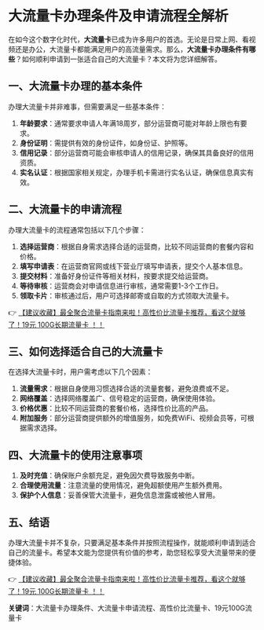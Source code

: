 # 大流量卡办理条件及申请流程全解析

在如今这个数字化时代，**大流量卡**已成为许多用户的首选。无论是日常上网、看视频还是办公，大流量卡都能满足用户的高流量需求。那么，**大流量卡办理条件有哪些**？如何顺利申请到一张适合自己的大流量卡？本文将为您详细解答。

## 一、大流量卡办理的基本条件

办理大流量卡并非难事，但需要满足一些基本条件：

1. **年龄要求**：通常要求申请人年满18周岁，部分运营商可能对年龄上限也有要求。
2. **身份证明**：需提供有效的身份证件，如身份证、护照等。
3. **信用记录**：部分运营商可能会审核申请人的信用记录，确保其具备良好的信用资质。
4. **实名认证**：根据国家相关规定，办理手机卡需进行实名认证，确保信息真实有效。

## 二、大流量卡的申请流程

办理大流量卡的流程通常包括以下几个步骤：

1. **选择运营商**：根据自身需求选择合适的运营商，比较不同运营商的套餐内容和价格。
2. **填写申请表**：在运营商官网或线下营业厅填写申请表，提交个人基本信息。
3. **提交材料**：准备好身份证件等相关材料，按要求提交给运营商。
4. **等待审核**：运营商会对申请信息进行审核，通常需要1-3个工作日。
5. **领取卡片**：审核通过后，用户可选择邮寄或自取的方式领取大流量卡。

👉 [【建议收藏】最全聚合流量卡指南来啦！高性价比流量卡推荐，看这个就够了！19元 100G长期流量卡 ！！](https://bit.ly/Liuliangka)

## 三、如何选择适合自己的大流量卡

在选择大流量卡时，用户需考虑以下几个因素：

1. **流量需求**：根据自身使用习惯选择合适的流量套餐，避免浪费或不足。
2. **网络覆盖**：选择网络覆盖广、信号稳定的运营商，确保使用体验。
3. **价格优惠**：比较不同运营商的套餐价格，选择性价比高的产品。
4. **附加服务**：部分运营商提供额外的增值服务，如免费WiFi、视频会员等，可根据需求选择。

## 四、大流量卡的使用注意事项

1. **及时充值**：确保账户余额充足，避免因欠费导致服务中断。
2. **合理使用流量**：注意流量的使用情况，避免超额使用产生额外费用。
3. **保护个人信息**：妥善保管大流量卡，避免信息泄露或被他人冒用。

## 五、结语

办理大流量卡并不复杂，只要满足基本条件并按照流程操作，就能顺利申请到适合自己的流量卡。希望本文能为您提供有价值的参考，助您轻松享受大流量带来的便捷体验。

👉 [【建议收藏】最全聚合流量卡指南来啦！高性价比流量卡推荐，看这个就够了！19元 100G长期流量卡 ！！](https://bit.ly/Liuliangka)

**关键词**：大流量卡办理条件、大流量卡申请流程、高性价比流量卡、19元100G流量卡
